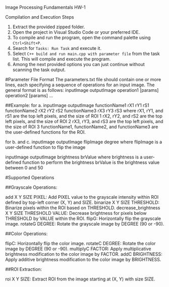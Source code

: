 Image Processing Fundamentals HW-1

Compilation and Execution Steps
1. Extract the provided zipped folder.
2. Open the project in Visual Studio Code or your preferred IDE.
3. To compile and run the program, open the command palette using `Ctrl+Shift+P`.
4. Search for `Tasks: Run Task` and execute it.
5. Select `C++ build and run main.cpp with parameter file` from the task list. This will compile and execute the program.
6. Among the next provided options you can just continue without scanning the task output.

#Parameter File Format
The parameters.txt file should contain one or more lines, each specifying a sequence of operations for an input image. The general format is as follows:
inputImage outputImage operation1 [params] operation2 [params] ...

##Example:
for a.
inputImage outputImage functionName1 rX1 rY1 rS1 functionName2 rX2 rY2 rS2 functionName3 rX3 rY3 rS3
where rX1, rY1, and rS1 are the top left pixels, and the size of ROI 1
           rX2, rY2, and rS2 are the top left pixels, and the size of ROI 2
           rX3, rY3, and rS3 are the top left pixels, and the size of ROI 3
           functionName1, functionName2, and functionName3 are the user-defined functions for the ROI.

for b. and c.
inputImage outputImage flipImage degree
where flipImage is a user-defined function to flip the image

inputImage outputImage brightness brValue
where brightness is a user-defined function to perform the brightness
           brValue is the brightness value between 0 and 50

#Supported Operations

##Grayscale Operations:

add X Y SIZE PIXEL: Add PIXEL value to the grayscale intensity within ROI defined by top-left corner (X, Y) and SIZE.
binarize X Y SIZE THRESHOLD: Binarize pixels within the ROI based on THRESHOLD.
decrease_brightness X Y SIZE THRESHOLD VALUE: Decrease brightness for pixels below THRESHOLD by VALUE within the ROI.
flipG: Horizontally flip the grayscale image.
rotateG DEGREE: Rotate the grayscale image by DEGREE (90 or -90).

##Color Operations:

flipC: Horizontally flip the color image.
rotateC DEGREE: Rotate the color image by DEGREE (90 or -90).
multiplyC FACTOR: Apply multiplicative brightness modification to the color image by FACTOR.
addC BRIGHTNESS: Apply additive brightness modification to the color image by BRIGHTNESS.

##ROI Extraction:

roi X Y SIZE: Extract ROI from the image starting at (X, Y) with size SIZE.


